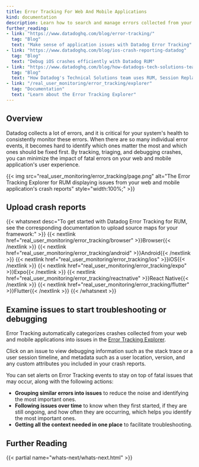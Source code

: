 ```yaml
---
title: Error Tracking For Web And Mobile Applications
kind: documentation
description: Learn how to search and manage errors collected from your web and mobile applications.
further_reading:
- link: "https://www.datadoghq.com/blog/error-tracking/"
  tag: "Blog"
  text: "Make sense of application issues with Datadog Error Tracking"
- link: "https://www.datadoghq.com/blog/ios-crash-reporting-datadog"
  tag: "Blog"
  text: "Debug iOS crashes efficiently with Datadog RUM"
- link: "https://www.datadoghq.com/blog/how-datadogs-tech-solutions-team-rum-session-replay/"
  tag: "Blog"
  text: "How Datadog's Technical Solutions team uses RUM, Session Replay, and Error Tracking to resolve customer issues"
- link: "/real_user_monitoring/error_tracking/explorer"
  tag: "Documentation"
  text: "Learn about the Error Tracking Explorer"
---
```


## Overview

Datadog collects a lot of errors, and it is critical for your system's health to consistently monitor these errors. When there are so many individual error events, it becomes hard to identify which ones matter the most and which ones should be fixed first. By tracking, triaging, and debugging crashes, you can minimize the impact of fatal errors on your web and mobile application's user experience.

{{< img src="real_user_monitoring/error_tracking/page.png" alt="The Error Tracking Explorer for RUM displaying issues from your web and mobile application's crash reports" style="width:100%;" >}}

## Upload crash reports

{{< whatsnext desc="To get started with Datadog Error Tracking for RUM, see the corresponding documentation to upload source maps for your framework:" >}}
    {{< nextlink href="real_user_monitoring/error_tracking/browser" >}}Browser{{< /nextlink >}}
    {{< nextlink href="real_user_monitoring/error_tracking/android" >}}Android{{< /nextlink >}}
    {{< nextlink href="real_user_monitoring/error_tracking/ios" >}}iOS{{< /nextlink >}}
    {{< nextlink href="real_user_monitoring/error_tracking/expo" >}}Expo{{< /nextlink >}}
    {{< nextlink href="real_user_monitoring/error_tracking/reactnative" >}}React Native{{< /nextlink >}}
    {{< nextlink href="real_user_monitoring/error_tracking/flutter" >}}Flutter{{< /nextlink >}}
{{< /whatsnext >}}

## Examine issues to start troubleshooting or debugging

Error Tracking automatically categorizes crashes collected from your web and mobile applications into issues in the [Error Tracking Explorer][1]. 

Click on an issue to view debugging information such as the stack trace or a user session timeline, and metadata such as a user location, version, and any custom attributes you included in your crash reports. 

You can set alerts on Error Tracking events to stay on top of fatal issues that may occur, along with the following actions:

- **Grouping similar errors into issues** to reduce the noise and identifying the most important ones.
- **Following issues over time** to know when they first started, if they are still ongoing, and how often they are occurring, which helps you identify the most important ones.
- **Getting all the context needed in one place** to facilitate troubleshooting.

## Further Reading

{{< partial name="whats-next/whats-next.html" >}}

[1]: https://app.datadoghq.com/apm/error-tracking
